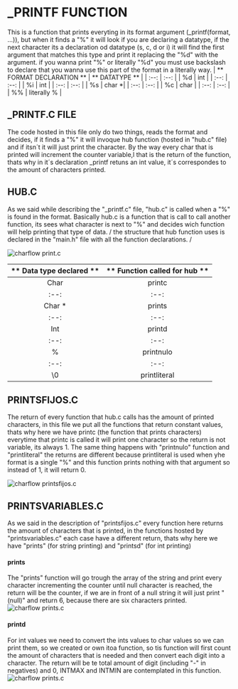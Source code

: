 # _PRINTF FUNCTION #
This is a function that prints everyting in its format argument (_printf(format, ...)), but when it finds a "%" it will look if you are declaring a datatype, if the next character its a declaration od datatype (s, c, d or i) it will find the first argument that matches this type and print it replacing the "%d" with the argument. if you wanna print "%" or literally "%d" you must use backslash to declare that you wanna use this part of the format in a literally way.
| ** FORMAT DECLARATION ** | ** DATATYPE ** |
| :--: | :--: |
| %d | int |
| :--: | :--: |
| %i | int |
| :--: | :--: |
| %s | char *|
| :--: | :--: |
| %c | char |
| :--: | :--: |
| %% | literally % |

## _PRINTF.C FILE ##
The code hosted in this file only do two things, reads the format and decides, if it finds a "%" it will invoque hub function (hosted in "hub.c" file) and if itsn´t it will just print the character. By the way every char that is printed will increment the counter variable,l that is the return of the function, thats why in it´s declaration _printf retuns an int value, it´s correspondes to the amount of characters printed.

## HUB.C ##
As we said while describing the "_printf.c" file, "hub.c" is called when a "%" is found in the format.
Basically hub.c is a function that is call to call another function, its sees what character is next to "%" and decides wich function will help printing that type of data. 
/ the structure that hub function uses is declared in the "main.h" file with all the function declarations. /

![charflow print.c](https://drive.google.com/file/d/1VHFtVRtmpeb0jJ2JJk0psx__HQCQc_2X/view?usp=drive_link)

| ** Data type declared ** | ** Function called for hub ** |
| :--: | :--: |
| Char | printc |
| :--: | :--: |
| Char * | prints |
| :--: | :--: |
| Int | printd |
| :--: | :--: |
| % | printnulo |
| :--: | :--: |
| \0 | printliteral | 

## PRINTSFIJOS.C ##
The return of every function that hub.c calls has the amount of printed characters, in this file we put all the functions that return constant values, thats why here we have printc (the function that prints characters) everytime that printc is called it will print one character so the return is not variable, its always 1. The same thing happens with "printnulo" function and "printliteral" the returns are different because printliteral is used when yhe format is a single "%" and this function prints nothing with that argument so instead of 1, it will return 0.

![charflow printsfijos.c](https://drive.google.com/file/d/1bpyhlz0Q1wLc033tNHuvb7fi8-vGoKLR/view?usp=drive_link)

## PRINTSVARIABLES.C ##
As we said in the description of "printsfijos.c" every function here returns the amount of characters that is printed, in the functions hosted by "printsvariables.c" each case have a different return, thats why here we have "prints" (for string printing) and "printsd" (for int printing)
#### prints ####
The "prints" function will go trough the array of the string and print every character incrementing the counter until null character is reached, the return will be the counter, if we are in front of a null string it will just print "(null)" and return 6, because there are six characters printed.
![charflow prints.c](https://drive.google.com/file/d/1LlKIgGTlLFe3WRefOjPLRlsGnnTsfZmZ/view?usp=drive_link)
#### printd ####
For int values we need to convert the ints values to char values so we can print them, so we created or own itoa function, so tis function will first count the amount of characters that is needed and then convert each digit into a character. The return will be te total amount of digit (including "-" in negatives) and 0, INTMAX and INTMIN are contemplated in this function.
![charflow prints.c](https://drive.google.com/file/d/15bu2vs8-s3llqMi1j8htTl9gGHPiqfVH/view?usp=drive_link)
